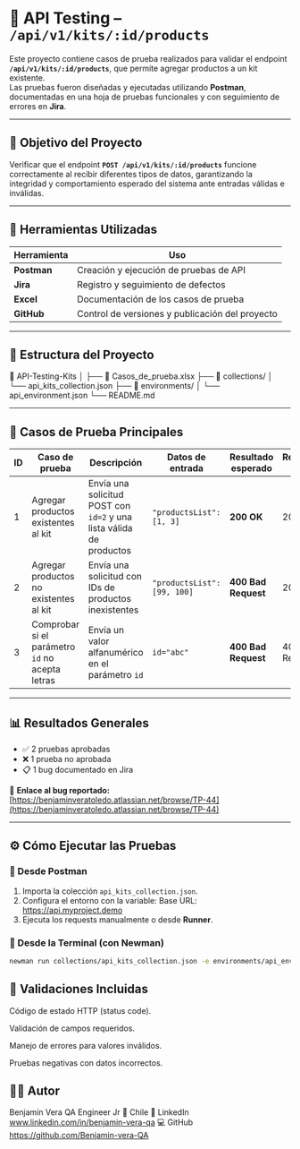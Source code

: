 # 🧪 API Testing – `/api/v1/kits/:id/products`

Este proyecto contiene casos de prueba realizados para validar el endpoint **`/api/v1/kits/:id/products`**, que permite agregar productos a un kit existente.  
Las pruebas fueron diseñadas y ejecutadas utilizando **Postman**, documentadas en una hoja de pruebas funcionales y con seguimiento de errores en **Jira**.

---

## 📌 Objetivo del Proyecto

Verificar que el endpoint **`POST /api/v1/kits/:id/products`** funcione correctamente al recibir diferentes tipos de datos, garantizando la integridad y comportamiento esperado del sistema ante entradas válidas e inválidas.

---

## 🧰 Herramientas Utilizadas

| Herramienta | Uso |
|--------------|-----|
| **Postman** | Creación y ejecución de pruebas de API |
| **Jira** | Registro y seguimiento de defectos |
| **Excel** | Documentación de los casos de prueba |
| **GitHub** | Control de versiones y publicación del proyecto |

---

## 📂 Estructura del Proyecto

📁 API-Testing-Kits
│
├── 📄 Casos_de_prueba.xlsx
├── 📁 collections/
│ └── api_kits_collection.json
├── 📁 environments/
│ └── api_environment.json
└── README.md

---

## 🧩 Casos de Prueba Principales

| ID | Caso de prueba | Descripción | Datos de entrada | Resultado esperado | Resultado actual | Estado |
|----|----------------|--------------|------------------|--------------------|------------------|---------|
| 1 | Agregar productos existentes al kit | Envía una solicitud POST con `id=2` y una lista válida de productos | `"productsList": [1, 3]` | **200 OK** | 200 OK | ✅ APROBADO |
| 2 | Agregar productos no existentes al kit | Envía una solicitud con IDs de productos inexistentes | `"productsList": [99, 100]` | **400 Bad Request** | 200 OK | ❌ NO APROBADO |
| 3 | Comprobar si el parámetro `id` no acepta letras | Envía un valor alfanumérico en el parámetro `id` | `id="abc"` | **400 Bad Request** | 400 Bad Request | ✅ APROBADO |

---

## 📊 Resultados Generales

- ✅ 2 pruebas aprobadas  
- ❌ 1 prueba no aprobada  
- 📋 1 bug documentado en Jira  

🔗 **Enlace al bug reportado:**  
[https://benjaminveratoledo.atlassian.net/browse/TP-44](https://benjaminveratoledo.atlassian.net/browse/TP-44)

---

## ⚙️ Cómo Ejecutar las Pruebas

### 🔹 Desde Postman
1. Importa la colección `api_kits_collection.json`.  
2. Configura el entorno con la variable:
Base URL: https://api.myproject.demo
3. Ejecuta los requests manualmente o desde **Runner**.

### 🔹 Desde la Terminal (con Newman)
```bash
newman run collections/api_kits_collection.json -e environments/api_environment.json

```

## 🧠 Validaciones Incluidas

Código de estado HTTP (status code).

Validación de campos requeridos.

Manejo de errores para valores inválidos.

Pruebas negativas con datos incorrectos.

## 👨‍💻 Autor

Benjamín Vera
QA Engineer Jr
📍 Chile
🔗 LinkedIn 
www.linkedin.com/in/benjamin-vera-qa
💻 GitHub
https://github.com/Benjamin-vera-QA
